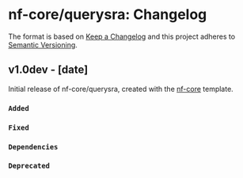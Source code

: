# nf-core/querysra: Changelog

The format is based on [Keep a Changelog](http://keepachangelog.com/en/1.0.0/)
and this project adheres to [Semantic Versioning](http://semver.org/spec/v2.0.0.html).

## v1.0dev - [date]

Initial release of nf-core/querysra, created with the [nf-core](http://nf-co.re/) template.

### `Added`

### `Fixed`

### `Dependencies`

### `Deprecated`
